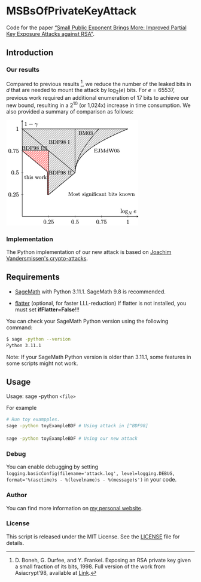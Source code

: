 # MSBsOfPrivateKeyAttack

Code for the paper [“Small Public Exponent Brings More: Improved Partial Key Exposure Attacks against RSA"](https://eprint.iacr.org/2024/1329.pdf).

## Introduction

### Our results

Compared to previous results [^BDF98], we reduce the number of the leaked bits in $d$ that are needed to mount the attack by $\log_2 (e)$ bits. For $e=65537$, previous work required an additional enumeration of 17 bits to achieve our new bound, resulting in a $2^{10}$ (or 1,024x) increase in time consumption. We also provided a summary of comparison as follows:

![Comparison](./img/comparsion.png)

### Implementation 

The Python implementation of our new attack is based on [Joachim Vandersmissen's crypto-attacks](https://github.com/jvdsn/crypto-attacks).

## Requirements

- [SageMath](https://www.sagemath.org/) with Python 3.11.1. SageMath 9.8 is recommended.

- [flatter](https://github.com/keeganryan/flatter) (optional, for faster LLL-reduction) If flatter is not installed, you must set **ifFlatter=False**!!!

You can check your SageMath Python version using the following command:

```bash
$ sage -python --version
Python 3.11.1
```
Note: If your SageMath Python version is older than 3.11.1, some features in some scripts might not work.
## Usage

Usage: sage -python `<file>`

For example

```bash
# Run toy exampples.
sage -python toyExampleBDF # Using attack in [^BDF98]

sage -python toyExampleBDF # Using our new attack
```

### Debug

You can enable debugging by setting `logging.basicConfig(filename='attack.log', level=logging.DEBUG, format='%(asctime)s - %(levelname)s - %(message)s')` in your code.

### Author

You can find more information on [my personal website](https://www.fffmath.com/).

### License

This script is released under the MIT License. See the [LICENSE](LICENSE) file for details.

[^BDF98]: D. Boneh, G. Durfee, and Y. Frankel. Exposing an RSA private key given a small fraction of its bits, 1998. Full version of the work from Asiacrypt’98, available at [Link](http://crypto.stanford.edu/~dabo/abstracts/bits_of_d.html).